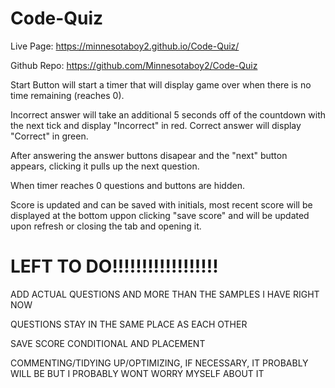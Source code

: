 # Code-Quiz

Live Page: https://minnesotaboy2.github.io/Code-Quiz/

Github Repo: https://github.com/Minnesotaboy2/Code-Quiz


Start Button will start a timer that will display game over when there is no time remaining (reaches 0).

Incorrect answer will take an additional 5 seconds off of the countdown with the next tick and display "Incorrect" in red.
Correct answer will display "Correct" in green.

After answering the answer buttons disapear and the "next" button appears, clicking it pulls up the next question.

When timer reaches 0 questions and buttons are hidden.

Score is updated and can be saved with initials, most recent score will be displayed at the bottom uppon clicking "save score" and will be updated upon refresh or closing the tab and opening it.

#
# LEFT TO DO!!!!!!!!!!!!!!!!!!



ADD ACTUAL QUESTIONS AND MORE THAN THE SAMPLES I HAVE RIGHT NOW

QUESTIONS STAY IN THE SAME PLACE AS EACH OTHER

SAVE SCORE CONDITIONAL AND PLACEMENT

COMMENTING/TIDYING UP/OPTIMIZING, IF NECESSARY, IT PROBABLY WILL BE BUT I PROBABLY WONT WORRY MYSELF ABOUT IT
